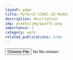 ```yaml
---
layout: page
title: PyTorch CINIC-10 Model
description: description
img: assets/img/quartz.png
importance: 1
category: work
related_publications: true
---
```


<html>
<body>
  <input type="file" name="file" accept="image/*" id="fileInput">
  <div id="fileInfo"></div>
  <script>
    document.getElementById('fileInput').addEventListener('change', function(event) {
    var file = event.target.files[0];
    if (file) {
      var fileInfo = `
        <p>File Name: ${file.name}</p>
        <p>File Size: ${file.size} bytes</p>
        <p>File Type: ${file.type}</p>
      `;
    document.getElementById('fileInfo').innerHTML = fileInfo;
    });
  </script>
</body>
</html>
